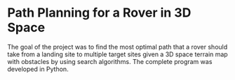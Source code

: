 # Path Planning for a Rover in 3D Space

The goal of the project was to find the most optimal path that a rover should take from a landing site to multiple target sites given a 3D space terrain map with obstacles by using search algorithms. The complete program was developed in Python.
